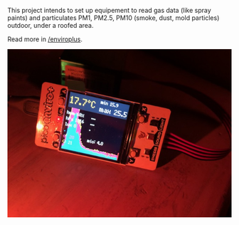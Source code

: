 This project intends to set up equipement to read gas data (like spray paints)
and particulates PM1, PM2.5, PM10 (smoke, dust, mold particles) outdoor, under 
a roofed area. 

Read more in [/enviroplus](./micropython/pico/enviroplus/README.md).

![cigarette smoke](./micropython/pico/enviroplus/doc/cigarette%20smoke.jpeg)
